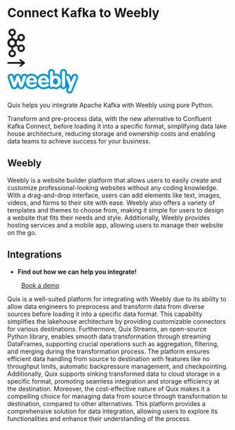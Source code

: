 # Connect Kafka to Weebly

<div class="connect-images cards blog-grid-card" markdown>
<div>
<img src="../images/kafka_logo.png" width="40px" />
</div>
<div>
<img src="../images/arrow.svg" width="40px" />
</div>
<div>
<img src="./images/weebly_1.jpg" />
</div>
</div>

Quix helps you integrate Apache Kafka with Weebly using pure Python.

Transform and pre-process data, with the new alternative to Confluent Kafka Connect, before loading it into a specific format, simplifying data lake house architecture, reducing storage and ownership costs and enabling data teams to achieve success for your business.

## Weebly

Weebly is a website builder platform that allows users to easily create and customize professional-looking websites without any coding knowledge. With a drag-and-drop interface, users can add elements like text, images, videos, and forms to their site with ease. Weebly also offers a variety of templates and themes to choose from, making it simple for users to design a website that fits their needs and style. Additionally, Weebly provides hosting services and a mobile app, allowing users to manage their website on the go.

## Integrations

<div class="grid cards" markdown>

- __Find out how we can help you integrate!__

    <a class="md-button md-button--primary" href="https://share.hsforms.com/1iW0TmZzKQMChk0lxd_tGiw4yjw2?__hstc=175542013.2303933fbd746c0ac86d9ccbe9bc9100.1728383268831.1729603416735.1729620918855.31&__hssc=175542013.1.1729620918855&__hsfp=2132701734" target="_blank" style="margin:.5rem;">Book a demo</a>

</div>


Quix is a well-suited platform for integrating with Weebly due to its ability to allow data engineers to preprocess and transform data from diverse sources before loading it into a specific data format. This capability simplifies the lakehouse architecture by providing customizable connectors for various destinations. Furthermore, Quix Streams, an open-source Python library, enables smooth data transformation through streaming DataFrames, supporting crucial operations such as aggregation, filtering, and merging during the transformation process. The platform ensures efficient data handling from source to destination with features like no throughput limits, automatic backpressure management, and checkpointing. Additionally, Quix supports sinking transformed data to cloud storage in a specific format, promoting seamless integration and storage efficiency at the destination. Moreover, the cost-effective nature of Quix makes it a compelling choice for managing data from source through transformation to destination, compared to other alternatives. This platform provides a comprehensive solution for data integration, allowing users to explore its functionalities and enhance their understanding of the process.

